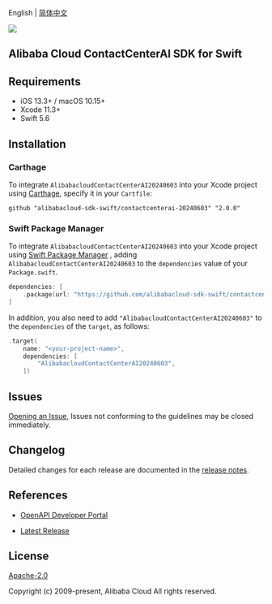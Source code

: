 English | [简体中文](README-CN.md)

![](https://aliyunsdk-pages.alicdn.com/icons/AlibabaCloud.svg)

## Alibaba Cloud ContactCenterAI SDK for Swift

## Requirements

- iOS 13.3+ / macOS 10.15+
- Xcode 11.3+
- Swift 5.6

## Installation

### Carthage

To integrate `AlibabacloudContactCenterAI20240603` into your Xcode project using [Carthage](https://github.com/Carthage/Carthage), specify it in your `Cartfile`:

```ogdl
github "alibabacloud-sdk-swift/contactcenterai-20240603" "2.0.0"
```

### Swift Package Manager

To integrate `AlibabacloudContactCenterAI20240603` into your Xcode project using [Swift Package Manager](https://swift.org/package-manager/) , adding `AlibabacloudContactCenterAI20240603` to the `dependencies` value of your `Package.swift`.

```swift
dependencies: [
    .package(url: "https://github.com/alibabacloud-sdk-swift/contactcenterai-20240603.git", from: "2.0.0")
]
```

In addition, you also need to add `"AlibabacloudContactCenterAI20240603"` to the `dependencies` of the `target`, as follows:

```swift
.target(
    name: "<your-project-name>",
    dependencies: [
        "AlibabacloudContactCenterAI20240603",
    ])
```

## Issues

[Opening an Issue](https://github.com/alibabacloud-sdk-swift/contactcenterai-20240603/issues/new), Issues not conforming to the guidelines may be closed immediately.

## Changelog

Detailed changes for each release are documented in the [release notes](./ChangeLog.txt).

## References

* [OpenAPI Developer Portal](https://next.api.alibabacloud.com/home)
- [Latest Release](https://github.com/alibabacloud-sdk-swift/contactcenterai-20240603)

## License

[Apache-2.0](http://www.apache.org/licenses/LICENSE-2.0)

Copyright (c) 2009-present, Alibaba Cloud All rights reserved.
